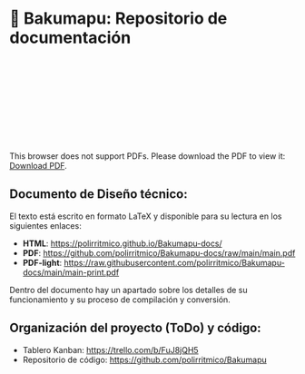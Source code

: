 # :book: Bakumapu: Repositorio de documentación

<object data="https://github.com/polirritmico/Bakumapu-docs/raw/main/main.pdf" type="application/pdf" width="700px" height="700px">
    <embed src="https://github.com/polirritmico/Bakumapu-docs/raw/main/main.pdf">
        <p>This browser does not support PDFs. Please download the PDF to view it: <a href="https://github.com/polirritmico/Bakumapu-docs/raw/main/main.pdf">Download PDF</a>.</p>
    </embed>
</object>


## Documento de Diseño técnico:

El texto está escrito en formato LaTeX y disponible para su lectura en los
siguientes enlaces:
- **HTML**: https://polirritmico.github.io/Bakumapu-docs/
- **PDF**: https://github.com/polirritmico/Bakumapu-docs/raw/main/main.pdf
- **PDF-light**: https://raw.githubusercontent.com/polirritmico/Bakumapu-docs/main/main-print.pdf

Dentro del documento hay un apartado sobre los detalles de su funcionamiento y
su proceso de compilación y conversión.

## Organización del proyecto (ToDo) y código:

* Tablero Kanban: https://trello.com/b/FuJ8jQH5
* Repositorio de código: https://github.com/polirritmico/Bakumapu

